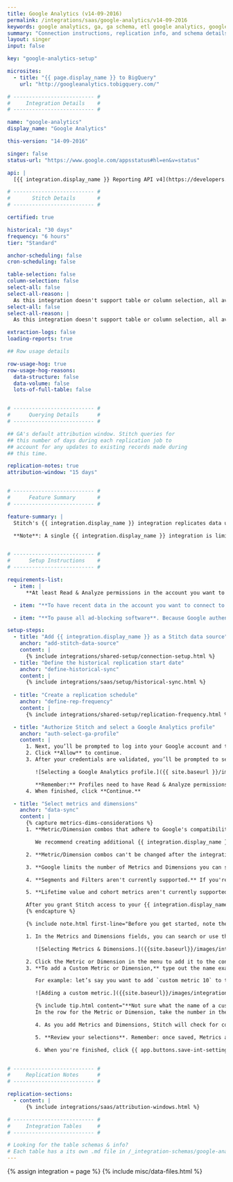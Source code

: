 ```yaml
---
title: Google Analytics (v14-09-2016)
permalink: /integrations/saas/google-analytics/v14-09-2016
keywords: google analytics, ga, ga schema, etl google analytics, google analytics etl, google analytics schema
summary: "Connection instructions, replication info, and schema details for Stitch's Google Analytics integration."
layout: singer
input: false

key: "google-analytics-setup"

microsites:
  - title: "{{ page.display_name }} to BigQuery"
    url: "http://googleanalytics.tobigquery.com/"

# -------------------------- #
#     Integration Details    #
# -------------------------- #

name: "google-analytics"
display_name: "Google Analytics"

this-version: "14-09-2016"

singer: false
status-url: "https://www.google.com/appsstatus#hl=en&v=status"

api: |
  [{{ integration.display_name }} Reporting API v4](https://developers.google.com/analytics/devguides/reporting/core/v4/){:target="new"}

# -------------------------- #
#       Stitch Details       #
# -------------------------- #

certified: true

historical: "30 days"
frequency: "6 hours"
tier: "Standard"

anchor-scheduling: false
cron-scheduling: false

table-selection: false
column-selection: false
select-all: false
select-all-reason: |
  As this integration doesn't support table or column selection, all available tables and columns are automatically replicated.
select-all: false
select-all-reason: |
  As this integration doesn't support table or column selection, all available tables and columns are automatically replicated.

extraction-logs: false
loading-reports: true

## Row usage details

row-usage-hog: true
row-usage-hog-reasons:
  data-structure: false
  data-volume: false
  lots-of-full-table: false


# -------------------------- #
#      Querying Details      #
# -------------------------- #

## GA's default attribution window. Stitch queries for
## this number of days during each replication job to
## account for any updates to existing records made during 
## this time.

replication-notes: true
attribution-window: "15 days"


# -------------------------- #
#      Feature Summary       #
# -------------------------- #

feature-summary: |
  Stitch's {{ integration.display_name }} integration replicates data using the {{ integration.api | flatify | strip }}. Refer to the [Schema](#schema) section for details about the data Stitch will replicate.

  **Note**: A single {{ integration.display_name }} integration is limited to 10 Metrics and 7 Dimensions. This is due to limits enforced by Google. Refer to [Google's documentation](https://developers.google.com/analytics/devguides/reporting/core/v3/reference#metrics){:target="new"} for more info.


# -------------------------- #
#      Setup Instructions    #
# -------------------------- #

requirements-list:
  - item: |
      **At least Read & Analyze permissions in the account you want to connect to Stitch**. [See Google's documentation for more info](https://support.google.com/analytics/answer/2884495?hl=en){:target="new"}.

  - item: "**To have recent data in the account you want to connect to Stitch.** Verify that there is data from the past 30 days in the account before continuing."

  - item: "**To pause all ad-blocking software**. Because Google authentication uses pop ups, you may encounter issues if ad blockers aren't disabled during the setup."

setup-steps:
  - title: "Add {{ integration.display_name }} as a Stitch data source"
    anchor: "add-stitch-data-source"
    content: |
      {% include integrations/shared-setup/connection-setup.html %}
  - title: "Define the historical replication start date"
    anchor: "define-historical-sync"
    content: |
      {% include integrations/saas/setup/historical-sync.html %}
  
  - title: "Create a replication schedule"
    anchor: "define-rep-frequency"
    content: |
      {% include integrations/shared-setup/replication-frequency.html %}

  - title: "Authorize Stitch and select a Google Analytics profile"
    anchor: "auth-select-ga-profile"
    content: |
      1. Next, you’ll be prompted to log into your Google account and to approve Stitch’s access to your {{ integration.display_name }} data. **Note that we will only ever read your data.**
      2. Click **Allow** to continue.
      3. After your credentials are validated, you’ll be prompted to select the {{ integration.display_name }} profile you want to connect to Stitch:

         ![Selecting a Google Analytics profile.]({{ site.baseurl }}/images/integrations/ga-select-profiles.png)

         **Remember:** Profiles need to have Read & Analyze permissions to be detected by Stitch. If you don’t see the profile you want in this list, we recommend that you double-check the permission settings.
      4. When finished, click **Continue.**

  - title: "Select metrics and dimensions"
    anchor: "data-sync"
    content: |
      {% capture metrics-dims-considerations %}
      1. **Metric/Dimension combos that adhere to Google's compatibility rules can be saved.** Stitch will display a notification if a conflict is found while adding Metrics and Dimensions. Integrations with incompatible Metric/Dimension combos can't be saved.

         We recommend creating additional {{ integration.display_name }} integrations for different reports if you run into compatibility issues.

      2. **Metric/Dimension combos can't be changed after the integration is saved.** The Primary Key Stitch creates for {{ integration.display_name }} integration tables is a composite key composed of the Dimensions selected during setup. Adding or removing Dimensions will change the Primary Key, potentially leading to issues with identifying new data for replication or de-duping data.

      3. **Google limits the number of Metrics and Dimensions you can select.** You can select up to 10 Metrics and seven Dimensions per integration. Refer to [Google's documentation](https://developers.google.com/analytics/devguides/reporting/core/v3/reference#metrics){:target="new"} for more info on these limits.

      4. **Segments and Filters aren't currently supported.** If you're interested in us adding these features, please get in touch with us.

      5. **Lifetime value and cohort metrics aren't currently supported**. If you're interested in us adding these features, get in touch with us.

      After you grant Stitch access to your {{ integration.display_name }} profile, you can select the specific Metrics and Dimensions you want to replicate to your destination.
      {% endcapture %}

      {% include note.html first-line="Before you get started, note the following:" content=metrics-dims-considerations %}

      1. In the Metrics and Dimensions fields, you can search or use the drop-down to explore your options:

         ![Selecting Metrics & Dimensions.]({{site.baseurl}}/images/integrations/ga-add-metrics.gif)

      2. Click the Metric or Dimension in the menu to add it to the configuration.
      3. **To add a Custom Metric or Dimension,** type out the name exactly in its entirety. If you try to search for it and add a Metric/Dimension that looks like this - `ga:customMetricXX` - you’ll run into issues.

         For example: let’s say you want to add `custom metric 10` to the configuration. To add it, you would type `ga:metric10` in the Choose Metrics field like this:

         ![Adding a custom metric.]({{site.baseurl}}/images/integrations/ga-add-custom-metric.gif)

         {% include tip.html content="**Not sure what the name of a custom Metric or Dimension is**? Sign into your Google Analytics Dashboard and open the Custom Metrics or Dimensions page (**Admin > Property Column > Custom Definitions > Custom Metric/Dimension**). <br><br>
         In the row for the Metric or Dimension, take the number in the **Index** column and append it to either `ga:metric` or `ga:dimension`. For example: if the index for a custom Dimension is `1`, the name would be `ga:dimension1`" %}

         4. As you add Metrics and Dimensions, Stitch will check for compatibility. If there are any conflicts, you'll need to resolve them before you can save the integration. Use [Google's Dimensions & Metrics Explorer](https://developers.google.com/analytics/devguides/reporting/core/dimsmets) as a guide when selecting Metrics and Dimensions.

         5. **Review your selections**. Remember: once saved, Metrics and Dimensions can't be added or removed.

         6. When you're finished, click {{ app.buttons.save-int-settings }}.


# -------------------------- #
#     Replication Notes      #
# -------------------------- #

replication-sections:
  - content: |
      {% include integrations/saas/attribution-windows.html %}

# -------------------------- #
#     Integration Tables     #
# -------------------------- #

# Looking for the table schemas & info?
# Each table has a its own .md file in /_integration-schemas/google-analytics
---
```

{% assign integration = page %}
{% include misc/data-files.html %}